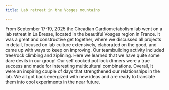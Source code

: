 ```yaml
---
title: Lab retreat in the Vosges mountains

---
```


From September 17-19, 2025 the Circadian Cardiometabolism lab went on a lab retreat in La Bresse, located in the beautiful Vosges region in France. It was a great and constructive get together, where we discussed all projects in detail, focused on lab culture extensively, elaborated on the good, and came up with ways to keep on improving. Our teambuilding activity included tree/rock climbing and ziplining. Here we learned that we have quite some dare devils in our group! Our self cooked pot lock dinners were a true success and made for interesting multicultural combinations. Overall, It were an inspiring couple of days that strengthened our relationships in the lab. We all got back energized with new ideas and are ready to translate them into cool experiments in the near future.


 



